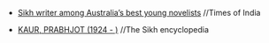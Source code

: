 
- [Sikh writer among Australia’s best young novelists](http://timesofindia.indiatimes.com/city/chandigarh/Sikh-writer-among-Australias-best-young-novelists/articleshow/36338348.cms) //Times of India

- [KAUR, PRABHJOT (1924 - )](http://www.thesikhencyclopedia.com/biographies/famous-sikh-personalities/kaur-prabhjot-1924) //The Sikh encyclopedia
